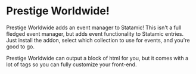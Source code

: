 # Prestige Worldwide!

Prestige Worldwide adds an event manager to Statamic! This isn't a full fledged event manager, but adds event functionality to Statamic entries. Just install the addon, select which collection to use for events, and you're good to go.

Prestige Worldwide can output a block of html for you, but it comes with a lot of tags so you can fully customize your front-end. 
